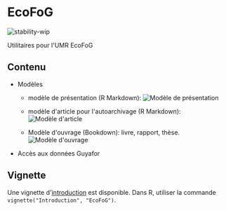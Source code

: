 # EcoFoG

![stability-wip](https://img.shields.io/badge/stability-work_in_progress-lightgrey.svg)

Utilitaires pour l'UMR EcoFoG

## Contenu

* Modèles 

  * modèle de présentation (R Markdown):
![Modèle de présentation](https://ecofog.github.io/EcoFoG/Presentation.png)
  
  * modèle d'article pour l'autoarchivage (R Markdown):
![Modèle d'article](https://ecofog.github.io/EcoFoG/Article.png)

  *  Modèle d'ouvrage (Bookdown): livre, rapport, thèse. ![Modèle d'ouvrage](https://ecofog.github.io/EcoFoG/Ouvrage.png)

  
* Accès aux données Guyafor

## Vignette

Une vignette d'[introduction](https://ecofog.github.io/EcoFoG/Introduction.html) est disponible.
Dans R, utiliser la commande `vignette("Introduction", "EcoFoG")`.


